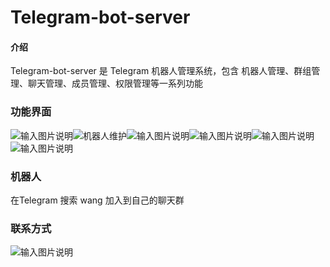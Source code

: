 # Telegram-bot-server

#### 介绍

Telegram-bot-server 是 Telegram 机器人管理系统，包含 机器人管理、群组管理、聊天管理、成员管理、权限管理等一系列功能


### 功能界面
![输入图片说明](https://foruda.gitee.com/images/1697552796237549433/7cd0c981_2090242.png "屏幕截图")![机器人维护](https://foruda.gitee.com/images/1697552796448339473/55327160_2090242.png "屏幕截图")![输入图片说明](https://foruda.gitee.com/images/1697552796574071263/aecc0f80_2090242.png "屏幕截图")![输入图片说明](https://foruda.gitee.com/images/1697552796570517646/bf406e99_2090242.png "屏幕截图")![输入图片说明](https://foruda.gitee.com/images/1697552796487620262/fbb40d15_2090242.png "屏幕截图")![输入图片说明](https://foruda.gitee.com/images/1697552796611900685/f696c4f6_2090242.png "屏幕截图")
### 机器人
在Telegram 搜索 wang 加入到自己的聊天群

### 联系方式
![输入图片说明](https://foruda.gitee.com/images/1701332722357223428/95c089a9_2042292.jpeg "屏幕截图")